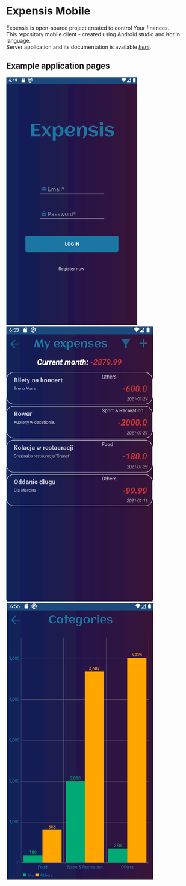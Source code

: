 # Expensis Mobile

Expensis is open-source project created to control Your finances.  
This repository mobile client - created using Android studio and Kotlin language.  
Server application and its documentation is available [*here*](https://github.com/AKincel18/Expensis-server).

## Example application pages  
![Login page](app/src/main/res/drawable/login_page.png "Login page.")  
![Expenses page](app/src/main/res/drawable/expenses_page.png "Expenses page.")  
![Stats page](app/src/main/res/drawable/stats_page.png "Stats page.")  
